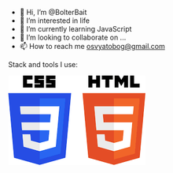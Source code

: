 - 👋 Hi, I’m @BolterBait
- 👀 I’m interested in life
- 🌱 I’m currently learning JavaScript
- 💞️ I’m looking to collaborate on ...
- 📫 How to reach me osvyatobog@gmail.com

Stack and tools I use:

<img src="/images/html_css.png" alt="logo html&css"/>
<!---
BolterBait/BolterBait is a ✨ special ✨ repository because its `README.md` (this file) appears on your GitHub profile.
You can click the Preview link to take a look at your changes.
--->
